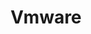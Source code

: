 ---
title: "Vmware"
linkTitle: "Vmware"
weight: 6
description: >-
  The following guides provide end-to-end deployment of new Windows or Linux servers in VMware and onboarding to Azure with Azure Arc using Terraform.
---